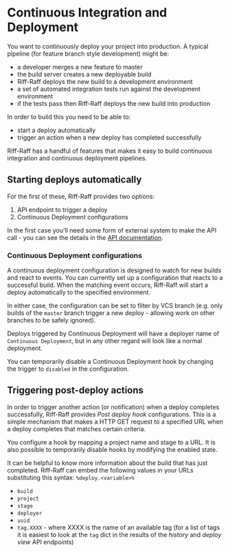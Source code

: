 <!--- next:externalRequest prev:api -->
Continuous Integration and Deployment
=====================================

You want to continuously deploy your project into production. A typical pipeline (for feature branch style development)
 might be:

 - a developer merges a new feature to master
 - the build server creates a new deployable build
 - Riff-Raff deploys the new build to a development environment
 - a set of automated integration tests run against the development environment
 - if the tests pass then Riff-Raff deploys the new build into production

In order to build this you need to be able to:

 - start a deploy automatically
 - trigger an action when a new deploy has completed successfully

Riff-Raff has a handful of features that makes it easy to build continuous integration and continuous deployment
pipelines.

Starting deploys automatically
------------------------------

For the first of these, Riff-Raff provides two options:
 1. API endpoint to trigger a deploy
 2. Continuous Deployment configurations

In the first case you'll need some form of external system to make the API call - you can see the details in the
[API documentation](api).

### Continuous Deployment configurations

A continuous deployment configuration is designed to watch for new builds and react to
 events. You can currently set up a configuration that reacts to a successful build. When the matching event occurs,
 Riff-Raff will start a deploy automatically to the specified environment.

In either case, the configuration can be set to filter by VCS branch (e.g. only builds of the `master` branch trigger
 a new deploy - allowing work on other branches to be safely ignored).

Deploys triggered by Continuous Deployment will have a deployer name of `Continuous Deployment`, but in any other
regard will look like a normal deployment.

You can temporarily disable a Continuous Deployment hook by changing the trigger to `disabled` in the configuration.

Triggering post-deploy actions
------------------------------

In order to trigger another action (or notification) when a deploy completes successfully, Riff-Raff provides *Post
 deploy hook* configurations. This is a simple mechanism that makes a HTTP GET request to a specified URL when a deploy
 completes that matches certain criteria.

You configure a hook by mapping a project name and stage to a URL.  It is also possible to temporarily disable hooks by
 modifying the enabled state.

It can be helpful to know more information about the build that has just completed. Riff-Raff can embed the following
values in your URLs substituting this syntax: `%deploy.<variable>%`

  * `build`
  * `project`
  * `stage`
  * `deployer`
  * `uuid`
  * `tag.XXXX` - where XXXX is the name of an available tag (for a list of tags it is easiest to look at the `tag` dict
   in the results of the _history_ and _deploy view_ API endpoints)